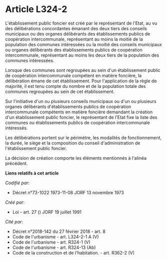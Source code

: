 # Article L324-2

L'établissement public foncier est créé par le représentant de l'Etat, au vu des délibérations concordantes émanant des deux
tiers des conseils municipaux ou des organes délibérants des établissements publics de coopération intercommunale,
représentant au moins la moitié de la population des communes intéressées ou la moitié des conseils municipaux ou organes
délibérants des établissements publics de coopération intercommunale, représentant au moins les deux tiers de la population
des communes intéressées.

Lorsque des communes sont regroupées au sein d'un établissement public de coopération intercommunale compétent en matière
foncière, la délibération émane de cet établissement. Pour l'application de la règle de majorité, il est tenu compte du
nombre et de la population totale des communes regroupées au sein de cet établissement.

Sur l'initiative d'un ou plusieurs conseils municipaux ou d'un ou plusieurs organes délibérants d'établissements publics de
coopération intercommunale compétents en matière foncière demandant la création d'un établissement public foncier, le
représentant de l'Etat fixe la liste des communes ou établissements publics de coopération intercommunale intéressés.

Les délibérations portent sur le périmètre, les modalités de fonctionnement, la durée, le siège et la composition du conseil
d'administration de l'établissement public foncier.

La décision de création comporte les éléments mentionnés à l'alinéa précédent.

**Liens relatifs à cet article**

_Codifié par_:

  - Décret n°73-1022 1973-11-08 JORF 13 novembre 1973

_Créé par_:

  - Loi - art. 27 () JORF 19 juillet 1991

_Cité par_:

  - Décret n°2018-142 du 27 février 2018 - art. 8
  - Code de l'urbanisme - art. L324-2-1 A (V)
  - Code de l'urbanisme - art. R324-1 (V)
  - Code de l'urbanisme - art. R324-13 (Ab)
  - Code de la construction et de l'habitation. - art. R362-2 (V)
